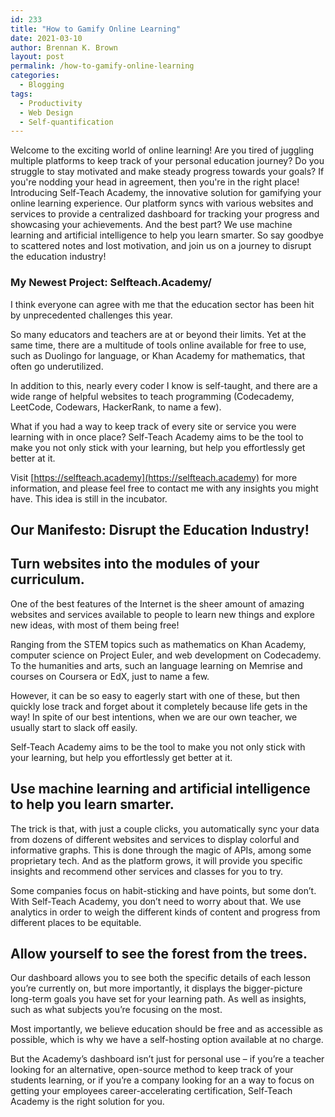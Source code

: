 ```yaml
---
id: 233
title: "How to Gamify Online Learning"
date: 2021-03-10
author: Brennan K. Brown
layout: post
permalink: /how-to-gamify-online-learning
categories:
  - Blogging
tags:
  - Productivity
  - Web Design
  - Self-quantification
---
```


Welcome to the exciting world of online learning! Are you tired of juggling multiple platforms to keep track of your personal education journey? Do you struggle to stay motivated and make steady progress towards your goals? If you're nodding your head in agreement, then you're in the right place! Introducing Self-Teach Academy, the innovative solution for gamifying your online learning experience. Our platform syncs with various websites and services to provide a centralized dashboard for tracking your progress and showcasing your achievements. And the best part? We use machine learning and artificial intelligence to help you learn smarter. So say goodbye to scattered notes and lost motivation, and join us on a journey to disrupt the education industry!

<!--more-->

### My Newest Project: Selfteach.Academy/

I think everyone can agree with me that the education sector has been hit by unprecedented challenges this year.

So many educators and teachers are at or beyond their limits. Yet at the same time, there are a multitude of tools online available for free to use, such as Duolingo for language, or Khan Academy for mathematics, that often go underutilized.

In addition to this, nearly every coder I know is self-taught, and there are a wide range of helpful websites to teach programming (Codecademy, LeetCode, Codewars, HackerRank, to name a few).

What if you had a way to keep track of every site or service you were learning with in once place? Self-Teach Academy aims to be the tool to make you not only stick with your learning, but help you effortlessly get better at it.

Visit [https://selfteach.academy](https://selfteach.academy) for more information, and please feel free to contact me with any insights you might have. This idea is still in the incubator.

## Our Manifesto: Disrupt the Education Industry!

## Turn websites into the modules of your curriculum.

One of the best features of the Internet is the sheer amount of amazing websites and services available to people to learn new things and explore new ideas, with most of them being free!

Ranging from the STEM topics such as mathematics on Khan Academy, computer science on Project Euler, and web development on Codecademy. To the humanities and arts, such an language learning on Memrise and courses on Coursera or EdX, just to name a few.

However, it can be so easy to eagerly start with one of these, but then quickly lose track and forget about it completely because life gets in the way! In spite of our best intentions, when we are our own teacher, we usually start to slack off easily.

Self-Teach Academy aims to be the tool to make you not only stick with your learning, but help you effortlessly get better at it.

## Use machine learning and artificial intelligence to help you learn smarter.

The trick is that, with just a couple clicks, you automatically sync your data from dozens of different websites and services to display colorful and informative graphs. This is done through the magic of APIs, among some proprietary tech. And as the platform grows, it will provide you specific insights and recommend other services and classes for you to try.

Some companies focus on habit-sticking and have points, but some don’t. With Self-Teach Academy, you don’t need to worry about that. We use analytics in order to weigh the different kinds of content and progress from different places to be equitable.

## Allow yourself to see the forest from the trees.

Our dashboard allows you to see both the specific details of each lesson you’re currently on, but more importantly, it displays the bigger-picture long-term goals you have set for your learning path. As well as insights, such as what subjects you’re focusing on the most.

Most importantly, we believe education should be free and as accessible as possible, which is why we have a self-hosting option available at no charge.

But the Academy’s dashboard isn’t just for personal use – if you’re a teacher looking for an alternative, open-source method to keep track of your students learning, or if you’re a company looking for an a way to focus on getting your employees career-accelerating certification, Self-Teach Academy is the right solution for you.
